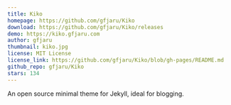 ```yaml
---
title: Kiko
homepage: https://github.com/gfjaru/Kiko
download: https://github.com/gfjaru/Kiko/releases
demo: https://kiko.gfjaru.com
author: gfjaru
thumbnail: kiko.jpg
license: MIT License
license_link: https://github.com/gfjaru/Kiko/blob/gh-pages/README.md
github_repo: gfjaru/Kiko
stars: 134
---
```


An open source minimal theme for Jekyll, ideal for blogging.
